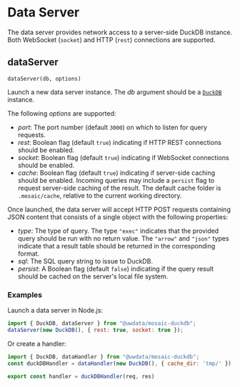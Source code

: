 # Data Server

The data server provides network access to a server-side DuckDB instance.
Both WebSocket (`socket`) and HTTP (`rest`) connections are supported.

## dataServer

`dataServer(db, options)`

Launch a new data server instance.
The _db_ argument should be a [`DuckDB`](./duckdb) instance.

The following _options_ are supported:

- _port_: The port number (default `3000`) on which to listen for query requests.
- _rest_: Boolean flag (default `true`) indicating if HTTP REST connections should be enabled.
- _socket_: Boolean flag (default `true`) indicating if WebSocket connections should be enabled.
- _cache_: Boolean flag (default `true`) indicating if server-side caching should be enabled. Incoming queries may include a `persist` flag to request server-side caching of the result. The default cache folder is `.mosaic/cache`, relative to the current working directory.

Once launched, the data server will accept HTTP POST requests containing JSON content that consists of a single object with the following properties:

- _type_: The type of query. The type `"exec"` indicates that the provided query should be run with no return value. The `"arrow"` and `"json"` types indicate that a result table should be returned in the corresponding format.
- _sql_: The SQL query string to issue to DuckDB.
- _persist_: A Boolean flag (default `false`) indicating if the query result should be cached on the server's local file system.

### Examples

Launch a data server in Node.js:

``` js
import { DuckDB, dataServer } from "@uwdata/mosaic-duckdb";
dataServer(new DuckDB(), { rest: true, socket: true });
```

Or create a handler:

``` js
import { DuckDB, dataHandler } from "@uwdata/mosaic-duckdb";
const duckDBHandler = dataHandler(new DuckDB(), { cache_dir: 'tmp/' });

export const handler = duckDBHandler(req, res)
```

